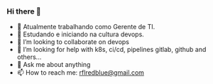 ### Hi there 👋

- 🔭 Atualmente trabalhando como Gerente de TI.
- 🌱 Estudando e iniciando na cultura devops.
- 👯 I’m looking to collaborate on devops
- 🤔 I’m looking for help with k8s, ci/cd, pipelines gitlab, github and others...
- 💬 Ask me about anything
- 📫 How to reach me: rflredblue@gmail.com
